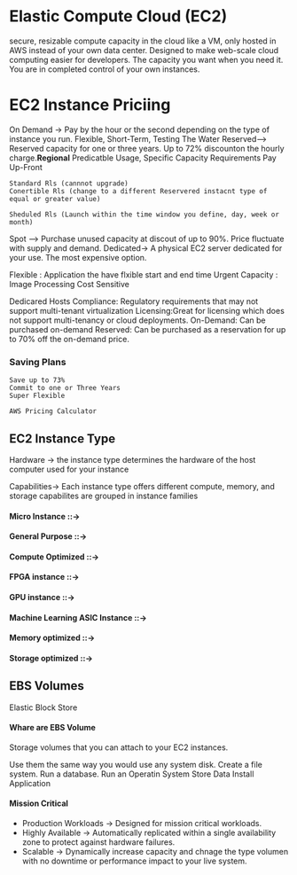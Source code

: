 # Elastic Compute Cloud (EC2)
secure, resizable compute capacity in the cloud
like a VM, only hosted in AWS instead of your own data center.
Designed to make web-scale cloud computing easier for developers.
The capacity you want when you need it.
You are in completed control of your own instances.

# EC2 Instance Priciing 
On Demand -> Pay by the hour or the second depending on the type of instance you run.
    Flexible, Short-Term, Testing The Water
Reserved--> Reserved capacity for one or three years. Up to 72% discounton the hourly charge.**Regional**
    Predicatble Usage, Specific Capacity Requirements 
    Pay Up-Front

    Standard Rls (cannnot upgrade)
    Conertible Rls (change to a different Reservered instacnt type of equal or greater value)

    Sheduled Rls (Launch within the time window you define, day, week or month)


Spot --> Purchase unused capacity at discout of up to 90%. Price fluctuate with supply and demand.
Dedicated-> A physical EC2 server dedicated for your use. The most expensive option.

Flexible : Application the have flxible start and end time
Urgent Capacity : Image Processing
Cost Sensitive

Dedicared Hosts 
    Compliance: Regulatory requirements that may not support multi-tenant virtualization 
    Licensing:Great for licensing which does not support multi-tenancy or cloud deployments.
    On-Demand: Can be purchased on-demand
    Reserved: Can be purchased as a reservation for up to 70% off the on-demand price.

### Saving Plans
    Save up to 73%
    Commit to one or Three Years
    Super Flexible

    AWS Pricing Calculator
    


## EC2 Instance Type
Hardware -> the instance type determines the hardware of the host computer used for your instance

Capabilities-> Each instance type offers different compute, memory, and storage capabilites are grouped in instance families

#### Micro Instance ::->
#### General Purpose ::->
#### Compute Optimized ::->
#### FPGA instance ::->
#### GPU instance ::->
#### Machine Learning ASIC Instance ::->
#### Memory optimized ::->
#### Storage optimized ::->

## EBS Volumes
Elastic Block Store
#### Whare are EBS Volume
Storage volumes that you can attach to your EC2 instances.

Use them the same way you would use any system disk. Create a file system. Run a database.
Run an Operatin System
Store Data
Install Application 

#### Mission Critical
* Production Workloads -> Designed for mission critical workloads.
* Highly Available -> Automatically replicated within a single availability zone to protect against hardware failures.
* Scalable -> Dynamically increase capacity and chnage the type volumen with no downtime or performance impact to your live system.
